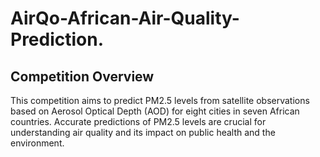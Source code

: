 # AirQo-African-Air-Quality-Prediction.
## Competition Overview

This competition aims to predict PM2.5 levels from satellite observations based on Aerosol Optical Depth (AOD) for eight cities in seven African countries. Accurate predictions of PM2.5 levels are crucial for understanding air quality and its impact on public health and the environment.
